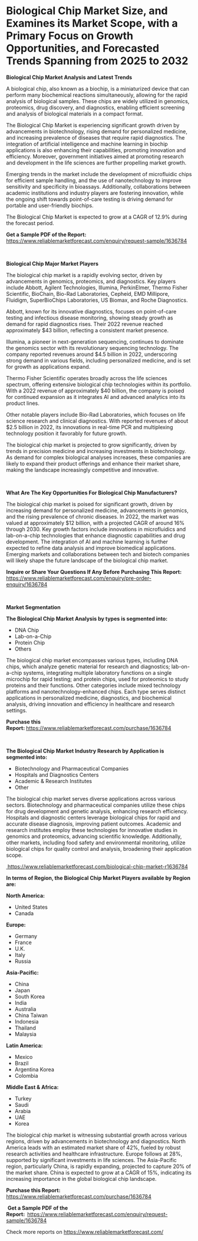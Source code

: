 <p><h1>Biological Chip Market Size, and Examines its Market Scope, with a Primary Focus on Growth Opportunities, and Forecasted Trends Spanning from 2025 to 2032</h1></p><p><strong>Biological Chip Market Analysis and Latest Trends</strong></p>
<p><p>A biological chip, also known as a biochip, is a miniaturized device that can perform many biochemical reactions simultaneously, allowing for the rapid analysis of biological samples. These chips are widely utilized in genomics, proteomics, drug discovery, and diagnostics, enabling efficient screening and analysis of biological materials in a compact format. </p><p>The Biological Chip Market is experiencing significant growth driven by advancements in biotechnology, rising demand for personalized medicine, and increasing prevalence of diseases that require rapid diagnostics. The integration of artificial intelligence and machine learning in biochip applications is also enhancing their capabilities, promoting innovation and efficiency. Moreover, government initiatives aimed at promoting research and development in the life sciences are further propelling market growth.</p><p>Emerging trends in the market include the development of microfluidic chips for efficient sample handling, and the use of nanotechnology to improve sensitivity and specificity in bioassays. Additionally, collaborations between academic institutions and industry players are fostering innovation, while the ongoing shift towards point-of-care testing is driving demand for portable and user-friendly biochips.</p><p>The Biological Chip Market is expected to grow at a CAGR of 12.9% during the forecast period.</p></p>
<p><strong>Get a Sample PDF of the Report:&nbsp;</strong> <a href="https://www.reliablemarketforecast.com/enquiry/request-sample/1636784?utm_campaign=3097&utm_medium=2&utm_source=Github&utm_content=ia&utm_term=31032025&utm_id=biological-chip">https://www.reliablemarketforecast.com/enquiry/request-sample/1636784</a></p>
<p>&nbsp;</p>
<p><strong>Biological Chip Major Market Players</strong></p>
<p><p>The biological chip market is a rapidly evolving sector, driven by advancements in genomics, proteomics, and diagnostics. Key players include Abbott, Agilent Technologies, Illumina, PerkinElmer, Thermo Fisher Scientific, BioChain, Bio-Rad Laboratories, Cepheid, EMD Millipore, Fluidigm, SuperBioChips Laboratories, US Biomax, and Roche Diagnostics.</p><p>Abbott, known for its innovative diagnostics, focuses on point-of-care testing and infectious disease monitoring, showing steady growth as demand for rapid diagnostics rises. Their 2022 revenue reached approximately $43 billion, reflecting a consistent market presence.</p><p>Illumina, a pioneer in next-generation sequencing, continues to dominate the genomics sector with its revolutionary sequencing technology. The company reported revenues around $4.5 billion in 2022, underscoring strong demand in various fields, including personalized medicine, and is set for growth as applications expand.</p><p>Thermo Fisher Scientific operates broadly across the life sciences spectrum, offering extensive biological chip technologies within its portfolio. With a 2022 revenue of approximately $40 billion, the company is poised for continued expansion as it integrates AI and advanced analytics into its product lines.</p><p>Other notable players include Bio-Rad Laboratories, which focuses on life science research and clinical diagnostics. With reported revenues of about $2.5 billion in 2022, its innovations in real-time PCR and multiplexing technology position it favorably for future growth.</p><p>The biological chip market is projected to grow significantly, driven by trends in precision medicine and increasing investments in biotechnology. As demand for complex biological analyses increases, these companies are likely to expand their product offerings and enhance their market share, making the landscape increasingly competitive and innovative.</p></p>
<p>&nbsp;</p>
<p><strong>What Are The Key Opportunities For Biological Chip Manufacturers?</strong></p>
<p><p>The biological chip market is poised for significant growth, driven by increasing demand for personalized medicine, advancements in genomics, and the rising prevalence of chronic diseases. In 2022, the market was valued at approximately $12 billion, with a projected CAGR of around 16% through 2030. Key growth factors include innovations in microfluidics and lab-on-a-chip technologies that enhance diagnostic capabilities and drug development. The integration of AI and machine learning is further expected to refine data analysis and improve biomedical applications. Emerging markets and collaborations between tech and biotech companies will likely shape the future landscape of the biological chip market.</p></p>
<p><strong>Inquire or Share Your Questions If Any Before Purchasing This Report:</strong> <a href="https://www.reliablemarketforecast.com/enquiry/pre-order-enquiry/1636784?utm_campaign=3097&utm_medium=2&utm_source=Github&utm_content=ia&utm_term=31032025&utm_id=biological-chip">https://www.reliablemarketforecast.com/enquiry/pre-order-enquiry/1636784</a></p>
<p>&nbsp;</p>
<p><strong>Market Segmentation</strong></p>
<p><strong>The Biological Chip Market Analysis by types is segmented into:</strong></p>
<p><ul><li>DNA Chip</li><li>Lab-on-a-Chip</li><li>Protein Chip</li><li>Others</li></ul></p>
<p><p>The biological chip market encompasses various types, including DNA chips, which analyze genetic material for research and diagnostics; lab-on-a-chip systems, integrating multiple laboratory functions on a single microchip for rapid testing; and protein chips, used for proteomics to study proteins and their functions. Other categories include mixed technology platforms and nanotechnology-enhanced chips. Each type serves distinct applications in personalized medicine, diagnostics, and biochemical analysis, driving innovation and efficiency in healthcare and research settings.</p></p>
<p><strong>Purchase this Report:&nbsp;</strong><a href="https://www.reliablemarketforecast.com/purchase/1636784?utm_campaign=3097&utm_medium=2&utm_source=Github&utm_content=ia&utm_term=31032025&utm_id=biological-chip">https://www.reliablemarketforecast.com/purchase/1636784</a></p>
<p>&nbsp;</p>
<p><strong>The Biological Chip Market Industry Research by Application is segmented into:</strong></p>
<p><ul><li>Biotechnology and Pharmaceutical Companies</li><li>Hospitals and Diagnostics Centers</li><li>Academic & Research Institutes</li><li>Other</li></ul></p>
<p><p>The biological chip market serves diverse applications across various sectors. Biotechnology and pharmaceutical companies utilize these chips for drug development and genetic analysis, enhancing research efficiency. Hospitals and diagnostic centers leverage biological chips for rapid and accurate disease diagnosis, improving patient outcomes. Academic and research institutes employ these technologies for innovative studies in genomics and proteomics, advancing scientific knowledge. Additionally, other markets, including food safety and environmental monitoring, utilize biological chips for quality control and analysis, broadening their application scope.</p></p>
<p><a href="https://www.reliablemarketforecast.com/biological-chip-market-r1636784?utm_campaign=3097&utm_medium=2&utm_source=Github&utm_content=ia&utm_term=31032025&utm_id=biological-chip">&nbsp;https://www.reliablemarketforecast.com/biological-chip-market-r1636784</a></p>
<p><strong>In terms of Region, the Biological Chip Market Players available by Region are:</strong></p>
<p>
    <p> <strong> North America: </strong>
        <ul>
            <li>United States</li>
            <li>Canada</li>
        </ul>
        </p> 
    <p> <strong> Europe: </strong>
        <ul>
            <li>Germany</li>
            <li>France</li>
            <li>U.K.</li>
            <li>Italy</li>
            <li>Russia</li>
        </ul>
        </p> 
    <p> <strong> Asia-Pacific: </strong>
        <ul>
            <li>China</li>
            <li>Japan</li>
            <li>South Korea</li>
            <li>India</li>
            <li>Australia</li>
            <li>China Taiwan</li>
            <li>Indonesia</li>
            <li>Thailand</li>
            <li>Malaysia</li>
        </ul>
        </p> 
    <p> <strong> Latin America: </strong>
        <ul>
            <li>Mexico</li>
            <li>Brazil</li>
            <li>Argentina Korea</li>
            <li>Colombia</li>
        </ul>
        </p> 
    <p> <strong> Middle East & Africa: </strong>
        <ul>
            <li>Turkey</li>
            <li>Saudi</li>
            <li>Arabia</li>
            <li>UAE</li>
            <li>Korea</li>
        </ul>
    </p>
    </p>
<p><p>The biological chip market is witnessing substantial growth across various regions, driven by advancements in biotechnology and diagnostics. North America leads with an estimated market share of 42%, fueled by robust research activities and healthcare infrastructure. Europe follows at 28%, supported by significant investments in life sciences. The Asia-Pacific region, particularly China, is rapidly expanding, projected to capture 20% of the market share. China is expected to grow at a CAGR of 15%, indicating its increasing importance in the global biological chip landscape.</p></p>
<p><strong>Purchase this Report: </strong><a href="https://www.reliablemarketforecast.com/purchase/1636784?utm_campaign=3097&utm_medium=2&utm_source=Github&utm_content=ia&utm_term=31032025&utm_id=biological-chip">https://www.reliablemarketforecast.com/purchase/1636784</a></p>
<p>&nbsp;<strong>Get a Sample PDF of the Report:&nbsp;&nbsp;</strong><a href="https://www.reliablemarketforecast.com/enquiry/request-sample/1636784?utm_campaign=3097&utm_medium=2&utm_source=Github&utm_content=ia&utm_term=31032025&utm_id=biological-chip">https://www.reliablemarketforecast.com/enquiry/request-sample/1636784</a></p>
<p><strong></strong></p>
<p>Check more reports on <a href="https://www.reliablemarketforecast.com/?utm_campaign=3097&utm_medium=2&utm_source=Github&utm_content=ia&utm_term=31032025&utm_id=biological-chip">https://www.reliablemarketforecast.com/</a></p>